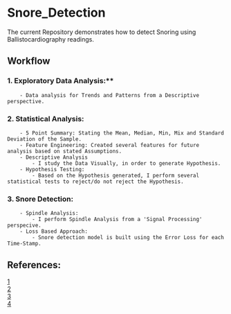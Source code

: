# Snore_Detection
The current Repository demonstrates how to detect Snoring using Ballistocardiography readings.

## Workflow

### 1. Exploratory Data Analysis:**
        - Data analysis for Trends and Patterns from a Descriptive perspective.
### 2. Statistical Analysis:
        - 5 Point Summary: Stating the Mean, Median, Min, Mix and Standard Deviation of the Sample.
        - Feature Engineering: Created several features for future analysis based on stated Assumptions.
        - Descriptive Analysis
            - I study the Data Visually, in order to generate Hypothesis.
        - Hypothesis Testing:
            - Based on the Hypothesis generated, I perform several statistical tests to reject/do not reject the Hypothesis.
### 3. Snore Detection:
        - Spindle Analysis:
            - I perform Spindle Analysis from a 'Signal Processing' perspecive.
        - Loss Based Approach:
            - Snore detection model is built using the Error Loss for each Time-Stamp.
        
     

## References:

[1](https://www.frontiersin.org/articles/10.3389/fnhum.2015.00181/full)    
[2](https://www.frontiersin.org/articles/10.3389/fnhum.2015.00353/full#h11)    
[3](https://www.researchgate.net/publication/275541618_Heart_Rate_Measurement_Using_Video_in_Different_User_States_for_Online_HCI_Applications)    
[4](https://www.apress.com/gp/book/9781484242452)

